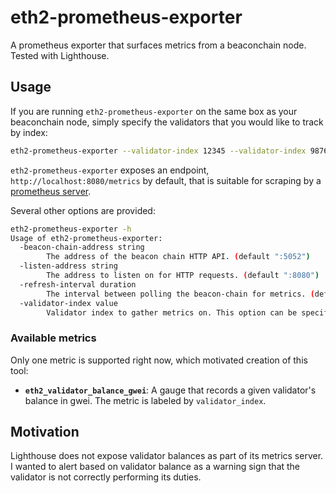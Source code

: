# eth2-prometheus-exporter

A prometheus exporter that surfaces metrics from a beaconchain node. Tested with Lighthouse.

## Usage

If you are running `eth2-prometheus-exporter` on the same box as your beaconchain node, simply specify the validators that you would like to track by index:

```sh
eth2-prometheus-exporter --validator-index 12345 --validator-index 98765
```

`eth2-prometheus-exporter` exposes an endpoint, `http://localhost:8080/metrics` by default, that is suitable for scraping by a [prometheus server](https://prometheus.io/).

Several other options are provided:

```sh
eth2-prometheus-exporter -h
Usage of eth2-prometheus-exporter:
  -beacon-chain-address string
    	The address of the beacon chain HTTP API. (default ":5052")
  -listen-address string
    	The address to listen on for HTTP requests. (default ":8080")
  -refresh-interval duration
    	The interval between polling the beacon-chain for metrics. (default 5s)
  -validator-index value
    	Validator index to gather metrics on. This option can be specified multiple times to gather metrics on multiple validators.
```

### Available metrics

Only one metric is supported right now, which motivated creation of this tool:

* **`eth2_validator_balance_gwei`**: A gauge that records a given validator's balance in gwei. The metric is labeled by `validator_index`.

## Motivation

Lighthouse does not expose validator balances as part of its metrics server. I wanted to alert based on validator balance as a warning sign that the validator is not correctly performing its duties.
